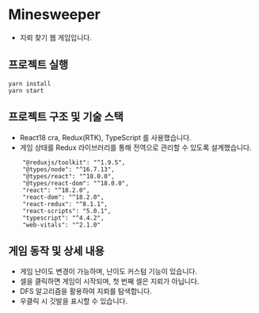 # Minesweeper
- 지뢰 찾기 웹 게임입니다.


## 프로젝트 실행
```
yarn install
yarn start
```

## 프로젝트 구조 및 기술 스택
- React18 cra, Redux(RTK), TypeScript 를 사용했습니다.
- 게임 상태를 Redux 라이브러리를 통해 전역으로 관리할 수 있도록 설계했습니다. 

```
    "@reduxjs/toolkit": "^1.9.5",
    "@types/node": "^16.7.13",
    "@types/react": "^18.0.0",
    "@types/react-dom": "^18.0.0",
    "react": "^18.2.0",
    "react-dom": "^18.2.0",
    "react-redux": "^8.1.1",
    "react-scripts": "5.0.1",
    "typescript": "^4.4.2",
    "web-vitals": "^2.1.0"
```

## 게임 동작 및 상세 내용
- 게임 난이도 변경이 가능하며, 난이도 커스텀 기능이 있습니다.
- 셀을 클릭하면 게임이 시작되며, 첫 번째 셀은 지뢰가 아닙니다.
- DFS 알고리즘을 활용하여 지뢰를 탐색합니다.
- 우클릭 시 깃발을 표시할 수 있습니다.